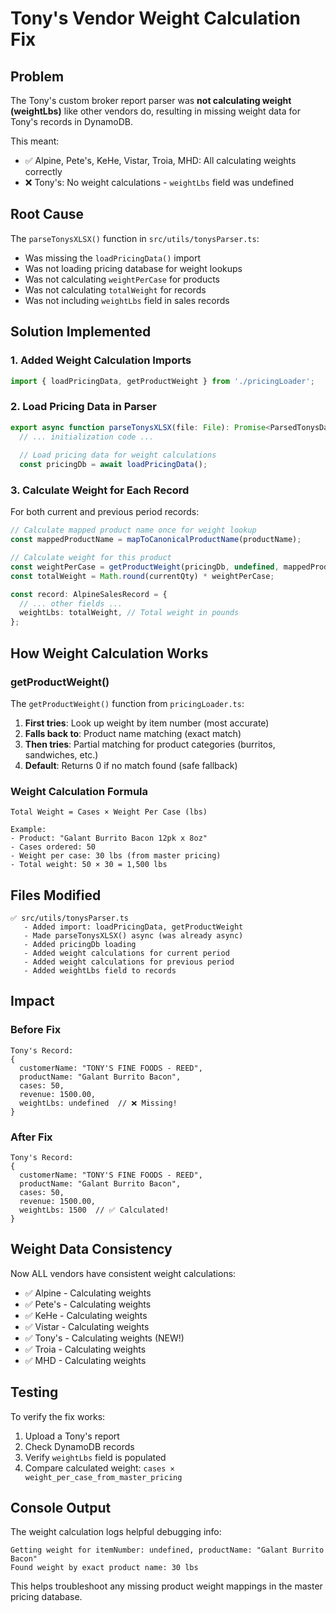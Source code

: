 # Tony's Vendor Weight Calculation Fix

## Problem
The Tony's custom broker report parser was **not calculating weight (weightLbs)** like other vendors do, resulting in missing weight data for Tony's records in DynamoDB.

This meant:
- ✅ Alpine, Pete's, KeHe, Vistar, Troia, MHD: All calculating weights correctly
- ❌ Tony's: No weight calculations - `weightLbs` field was undefined

## Root Cause
The `parseTonysXLSX()` function in `src/utils/tonysParser.ts`:
- Was missing the `loadPricingData()` import
- Was not loading pricing database for weight lookups
- Was not calculating `weightPerCase` for products
- Was not calculating `totalWeight` for records
- Was not including `weightLbs` field in sales records

## Solution Implemented

### 1. Added Weight Calculation Imports
```typescript
import { loadPricingData, getProductWeight } from './pricingLoader';
```

### 2. Load Pricing Data in Parser
```typescript
export async function parseTonysXLSX(file: File): Promise<ParsedTonysData> {
  // ... initialization code ...
  
  // Load pricing data for weight calculations
  const pricingDb = await loadPricingData();
```

### 3. Calculate Weight for Each Record
For both current and previous period records:

```typescript
// Calculate mapped product name once for weight lookup
const mappedProductName = mapToCanonicalProductName(productName);

// Calculate weight for this product
const weightPerCase = getProductWeight(pricingDb, undefined, mappedProductName);
const totalWeight = Math.round(currentQty) * weightPerCase;

const record: AlpineSalesRecord = {
  // ... other fields ...
  weightLbs: totalWeight, // Total weight in pounds
};
```

## How Weight Calculation Works

### getProductWeight()
The `getProductWeight()` function from `pricingLoader.ts`:
1. **First tries**: Look up weight by item number (most accurate)
2. **Falls back to**: Product name matching (exact match)
3. **Then tries**: Partial matching for product categories (burritos, sandwiches, etc.)
4. **Default**: Returns 0 if no match found (safe fallback)

### Weight Calculation Formula
```
Total Weight = Cases × Weight Per Case (lbs)

Example:
- Product: "Galant Burrito Bacon 12pk x 8oz"
- Cases ordered: 50
- Weight per case: 30 lbs (from master pricing)
- Total weight: 50 × 30 = 1,500 lbs
```

## Files Modified

```
✅ src/utils/tonysParser.ts
   - Added import: loadPricingData, getProductWeight
   - Made parseTonysXLSX() async (was already async)
   - Added pricingDb loading
   - Added weight calculations for current period
   - Added weight calculations for previous period
   - Added weightLbs field to records
```

## Impact

### Before Fix
```
Tony's Record:
{
  customerName: "TONY'S FINE FOODS - REED",
  productName: "Galant Burrito Bacon",
  cases: 50,
  revenue: 1500.00,
  weightLbs: undefined  // ❌ Missing!
}
```

### After Fix
```
Tony's Record:
{
  customerName: "TONY'S FINE FOODS - REED",
  productName: "Galant Burrito Bacon",
  cases: 50,
  revenue: 1500.00,
  weightLbs: 1500  // ✅ Calculated!
}
```

## Weight Data Consistency

Now ALL vendors have consistent weight calculations:
- ✅ Alpine - Calculating weights
- ✅ Pete's - Calculating weights
- ✅ KeHe - Calculating weights
- ✅ Vistar - Calculating weights
- ✅ Tony's - Calculating weights (NEW!)
- ✅ Troia - Calculating weights
- ✅ MHD - Calculating weights

## Testing

To verify the fix works:
1. Upload a Tony's report
2. Check DynamoDB records
3. Verify `weightLbs` field is populated
4. Compare calculated weight: `cases × weight_per_case_from_master_pricing`

## Console Output

The weight calculation logs helpful debugging info:
```
Getting weight for itemNumber: undefined, productName: "Galant Burrito Bacon"
Found weight by exact product name: 30 lbs
```

This helps troubleshoot any missing product weight mappings in the master pricing database.
